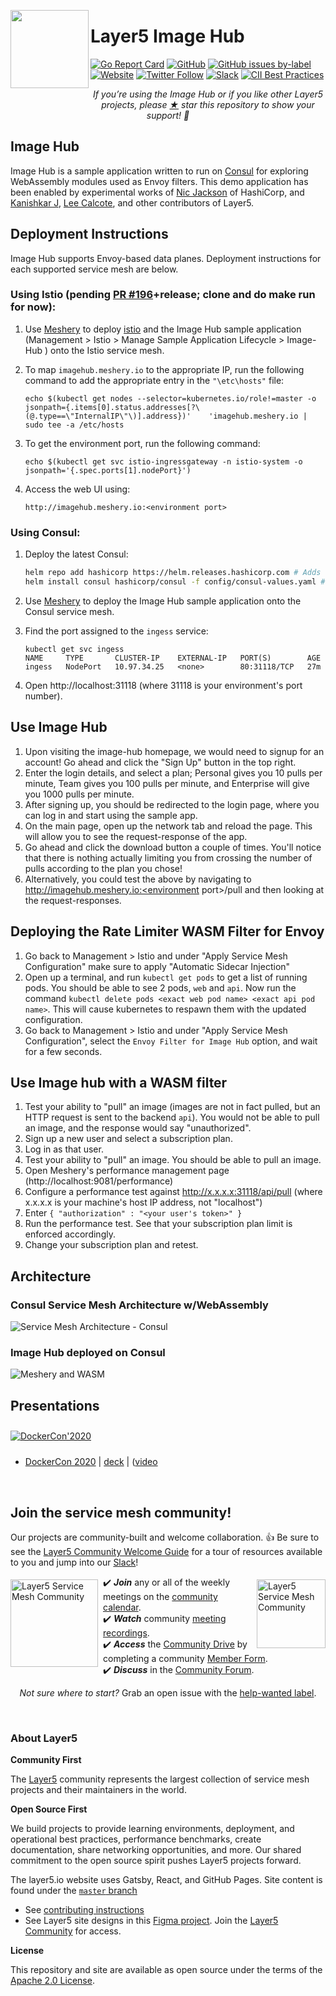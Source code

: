 <p style="text-align:center;"><a href="https://layer5.io/meshery"><img align="left" style="margin-bottom:20px;" src="img/readme/layer5-image-hub.svg"  height="125px" /></a><h1>Layer5 Image Hub</h1></p>

[![Go Report Card](https://goreportcard.com/badge/github.com/layer5io/image-hub)](https://goreportcard.com/report/github.com/layer5io/image-hub)
[![GitHub](https://img.shields.io/github/license/layer5io/image-hub.svg)](LICENSE)
[![GitHub issues by-label](https://img.shields.io/github/issues/layer5io/meshery/help%20wanted.svg)](https://github.com/issues?utf8=✓&q=is%3Aopen+is%3Aissue+archived%3Afalse+org%3Alayer5io+label%3A%22help+wanted%22+")
[![Website](https://img.shields.io/website/https/layer5.io/meshery.svg)](https://layer5.io/)
[![Twitter Follow](https://img.shields.io/twitter/follow/layer5.svg?label=Follow&style=social)](https://twitter.com/intent/follow?screen_name=layer5)
[![Slack](https://img.shields.io/badge/Slack-@layer5.svg?logo=slack)](http://slack.layer5.io)
[![CII Best Practices](https://bestpractices.coreinfrastructure.org/projects/3564/badge)](https://bestpractices.coreinfrastructure.org/projects/3564)

<p align="center"><i>If you’re using the Image Hub or if you like other Layer5 projects, please <a href="https://github.com/layer5io/image-hub/stargazers">★</a> star this repository to show your support! 🤩</i></p>

## Image Hub

Image Hub is a sample application written to run on [Consul](https://meshery.layer5.io/docs/service-meshes/adapters/consul) for exploring WebAssembly modules used as Envoy filters. This demo application has been enabled by experimental works of [Nic Jackson](https://twitter.com/sheriffjackson) of HashiCorp, and [Kanishkar J](https://twitter.com/_kanishkarj_), [Lee Calcote](https://twitter.com/lcalcote), and other contributors of Layer5.

## Deployment Instructions

Image Hub supports Envoy-based data planes. Deployment instructions for each supported service mesh are below.

### Using Istio (pending [PR #196](https://github.com/layer5io/meshery-istio/pull/196)+release; clone and do make run for now):

1. Use [Meshery](https://github.com/layer5io/meshery) to deploy [istio](https://github.com/layer5io/advanced-istio-service-mesh-workshop/blob/master/lab-1/README.md) and the Image Hub sample application (Management > Istio > Manage Sample Application Lifecycle > Image-Hub ) onto the Istio service mesh.
2. To map `imagehub.meshery.io` to the appropriate IP, run the following command to add the appropriate entry in the `"\etc\hosts"` file:

   ```
   echo $(kubectl get nodes --selector=kubernetes.io/role!=master -o jsonpath={.items[0].status.addresses[?\(@.type==\"InternalIP\"\)].address})'    'imagehub.meshery.io | sudo tee -a /etc/hosts
   ```

3. To get the environment port, run the following command:
   ```
   echo $(kubectl get svc istio-ingressgateway -n istio-system -o jsonpath='{.spec.ports[1].nodePort}')
   ```
4. Access the web UI using:
   ```
   http://imagehub.meshery.io:<environment port>
   ```

### Using Consul:

1. Deploy the latest Consul:

   ```bash
   helm repo add hashicorp https://helm.releases.hashicorp.com # Adds helm hashicorp repo
   helm install consul hashicorp/consul -f config/consul-values.yaml # Setup custom Consul with support for WASM
   ```

2. Use [Meshery](https://github.com/layer5io/meshery) to deploy the Image Hub sample application onto the Consul service mesh.

3. Find the port assigned to the `ingess` service:

   ```
   kubectl get svc ingess
   NAME     TYPE       CLUSTER-IP    EXTERNAL-IP   PORT(S)        AGE
   ingess   NodePort   10.97.34.25   <none>        80:31118/TCP   27m
   ```

4. Open http://localhost:31118 (where 31118 is your environment's port number).

## Use Image Hub

1. Upon visiting the image-hub homepage, we would need to signup for an account! Go ahead and click the "Sign Up" button in the top right.
1. Enter the login details, and select a plan; Personal gives you 10 pulls per minute, Team gives you 100 pulls per minute, and Enterprise will give you 1000 pulls per minute.
1. After signing up, you should be redirected to the login page, where you can log in and start using the sample app.
1. On the main page, open up the network tab and reload the page. This will allow you to see the request-response of the app.
1. Go ahead and click the download button a couple of times. You'll notice that there is nothing actually limiting you from crossing the number of pulls according to the plan you chose!
1. Alternatively, you could test the above by navigating to http://imagehub.meshery.io:<environment port>/pull and then looking at the request-responses.

## Deploying the Rate Limiter WASM Filter for Envoy

1. Go back to Management > Istio and under "Apply Service Mesh Configuration" make sure to apply "Automatic Sidecar Injection"
1. Open up a terminal, and run `kubectl get pods` to get a list of running pods. You should be able to see 2 pods, `web` and `api`. Now run
   the command `kubectl delete pods <exact web pod name> <exact api pod name>`. This will cause kubernetes to respawn them with the updated configuration.
1. Go back to Management > Istio and under "Apply Service Mesh Configuration", select the `Envoy Filter for Image Hub` option, and wait for a few seconds.

## Use Image hub with a WASM filter

1. Test your ability to "pull" an image (images are not in fact pulled, but an HTTP request is sent to the backend `api`). You would not be able to pull an image, and the response would say "unauthorized".
1. Sign up a new user and select a subscription plan.
1. Log in as that user.
1. Test your ability to "pull" an image. You should be able to pull an image.
1. Open Meshery's performance management page (http://localhost:9081/performance)
1. Configure a performance test against http://x.x.x.x:31118/api/pull (where x.x.x.x is your machine's host IP address, not "localhost")
1. Enter `{ "authorization" : "<your user's token>" }`
1. Run the performance test. See that your subscription plan limit is enforced accordingly.
1. Change your subscription plan and retest.

## Architecture

### Consul Service Mesh Architecture w/WebAssembly

![Service Mesh Architecture - Consul](img/readme/service-mesh-architecture-consul.png)

### Image Hub deployed on Consul

![Meshery and WASM](img/readme/image-hub-on-consul-with-wasm-and-meshery.png)

## Presentations

<a href="https://www.youtube.com/watch?v=5BrbbKZOctw&list=PL3A-A6hPO2IN_HSU0pSfijBboiHggs5mC&index=4&t=0s"><img alt="DockerCon'2020" src="docs/assets/img/readme/docker-con-2020.png"  style="margin: 10px auto;"/></a>

- [DockerCon 2020](https://docker.events.cube365.net/docker/dockercon/content/Videos/63TCCNpzDC7Xxnm8b) | [deck](https://calcotestudios.com/talks/decks/slides-dockercon-2020-service-meshing-with-docker-desktop-and-webassembly.html) | ([video](https://www.youtube.com/watch?v=5BrbbKZOctw&list=PL3A-A6hPO2IN_HSU0pSfijBboiHggs5mC&index=4&t=0s)

<div>&nbsp;</div>

## Join the service mesh community!

<a name="contributing"></a><a name="community"></a>
Our projects are community-built and welcome collaboration. 👍 Be sure to see the <a href="https://docs.google.com/document/d/17OPtDE_rdnPQxmk2Kauhm3GwXF1R5dZ3Cj8qZLKdo5E/edit">Layer5 Community Welcome Guide</a> for a tour of resources available to you and jump into our <a href="http://slack.layer5.io">Slack</a>!

<a href="https://meshery.io/community"><img alt="Layer5 Service Mesh Community" src="img/readme/community.svg" style="margin-left:10px;padding-top:5px;" width="110px" align="right" /></a>

<a href="http://slack.layer5.io"><img alt="Layer5 Service Mesh Community" src="img/readme/slack-128.png" style="margin-right:8px;padding-top:5px;" width="140px" align="left" /></a>

<p>
✔️ <em><strong>Join</strong></em> any or all of the weekly meetings on the <a href="https://calendar.google.com/calendar/b/1?cid=bGF5ZXI1LmlvX2VoMmFhOWRwZjFnNDBlbHZvYzc2MmpucGhzQGdyb3VwLmNhbGVuZGFyLmdvb2dsZS5jb20">community calendar</a>.<br />
✔️ <em><strong>Watch</strong></em> community <a href="https://www.youtube.com/channel/UCFL1af7_wdnhHXL1InzaMvA?sub_confirmation=1">meeting recordings</a>.<br />
✔️ <em><strong>Access</strong></em> the <a href="https://drive.google.com/drive/u/4/folders/0ABH8aabN4WAKUk9PVA">Community Drive</a> by completing a community <a href="https://layer5.io/newcomer">Member Form</a>.<br />
✔️ <em><strong>Discuss</strong></em> in the <a href="https://discuss.layer5.io">Community Forum</a>.<br />
</p>
<p align="center">
<i>Not sure where to start?</i> Grab an open issue with the <a href="https://github.com/issues?q=is%3Aopen+is%3Aissue+archived%3Afalse+org%3Alayer5io+org%3Ameshery+org%3Aservice-mesh-performance+org%3Aservice-mesh-patterns+label%3A%22help+wanted%22+">help-wanted label</a>.
</p>

<div>&nbsp;</div>

### About Layer5

**Community First**

<p>The <a href="https://layer5.io">Layer5</a> community represents the largest collection of service mesh projects and their maintainers in the world.</p>

**Open Source First**

<p>We build projects to provide learning environments, deployment, and operational best practices, performance benchmarks, create documentation, share networking opportunities, and more. Our shared commitment to the open source spirit pushes Layer5 projects forward.</p>

The layer5.io website uses Gatsby, React, and GitHub Pages. Site content is found under the [`master` branch](https://github.com/layer5io/layer5/tree/master)

- See [contributing instructions](https://github.com/layer5io/layer5/blob/master/CONTRIBUTING.md)
- See Layer5 site designs in this [Figma project](https://www.figma.com/file/5ZwEkSJwUPitURD59YHMEN/Layer5-Designs). Join the [Layer5 Community](http://slack.layer5.io/) for access.

**License**

This repository and site are available as open source under the terms of the [Apache 2.0 License](https://opensource.org/licenses/Apache-2.0).

